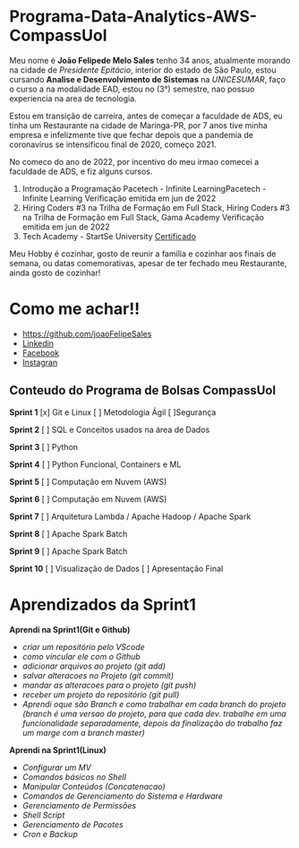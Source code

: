  # Programa-Data-Analytics-AWS-CompassUol

Meu nome é **João Felipede Melo Sales** tenho 34 anos, atualmente morando na cidade de *Presidente Epitácio*, interior do estado de São Paulo, estou cursando **Analise e Desenvolvimento de Sistemas** na *UNICESUMAR*, faço o curso a na modalidade EAD, estou no (3°) semestre, nao possuo experiencia na area de tecnologia.

Estou em transição de carreira, antes de começar a faculdade de ADS, eu tinha um Restaurante na cidade de Maringa-PR, por 7 anos tive minha empresa e infelizmente tive que fechar depois que a pandemia de coronavírus se intensificou final de 2020, começo 2021.

No comeco do ano de 2022, por incentivo do meu irmao comecei a faculdade de ADS, e fiz alguns cursos.

1. Introdução a Programação
Pacetech - Infinite LearningPacetech - Infinite Learning
Verificação emitida em jun de 2022
2. Hiring Coders #3 na Trilha de Formação em Full Stack, Hiring Coders #3 na Trilha de Formação em Full Stack, 
Gama Academy
Verificação emitida em jun de 2022
3. Tech Academy - StartSe University [Certificado](https://lms.startse.com/certificado/v2/62e293e41aa0ba726fbb04c4?studentId=6268547c8ca05b167fe976e5)

Meu Hobby é cozinhar, gosto de reunir a família e cozinhar aos finais de semana, ou datas comemorativas, apesar de ter fechado meu Restaurante, ainda gosto de cozinhar!

# Como me achar!!
* https://github.com/joaoFelipeSales
* [Linkedin](https://www.linkedin.com/in/jfsjfsales/)
* [Facebook](https://www.facebook.com/joaofelipe.sales.5)
* [Instagran](https://www.instagram.com/jfs.jfsales/)

## Conteudo do Programa de Bolsas CompassUol 

**Sprint 1** [x] Git e Linux [ ] Metodologia Ágil [ ]Segurança 

**Sprint 2** [ ] SQL e Conceitos usados na área de Dados 

**Sprint 3** [ ] Python

**Sprint 4** [ ] Python Funcional, Containers e ML 

**Sprint 5** [ ] Computação em Nuvem (AWS) 

**Sprint 6** [ ] Computação em Nuvem (AWS) 

**Sprint 7** [ ] Arquitetura Lambda / Apache Hadoop / Apache Spark 

**Sprint 8** [ ] Apache Spark Batch 

**Sprint 9** [ ] Apache Spark Batch 

**Sprint 10** [ ] Visualização de Dados [ ] Apresentação Final 


# Aprendizados da Sprint1


**Aprendi na Sprint1(Git e Github)** 


- *criar um repositório pelo VScode*
- *como vincular ele com o Github*
- *adicionar arquivos ao projeto (git add)*
- *salvar alteracoes no Projeto (git commit)*
- *mandar as alteracoes para o projeto (git push)*
- *receber um projeto do repositório (git pull)*
- *Aprendi oque são Branch e como trabalhar em cada branch do projeto (branch é uma versao do projeto, para que cada dev. trabalhe em uma funcionalidade separadamente, depois da finalização do trabalho faz um marge com a branch master)*

**Aprendi na Sprint1(Linux)**


- *Configurar um MV*
- *Comandos básicos no Shell*
- *Manipular Conteúdos (Concatenacao)*
- *Comandos de Gerenciamento do Sistema e Hardware*
- *Gerenciamento de Permissões*
- *Shell Script*
- *Gerenciamento de Pacotes*
- *Cron e Backup*